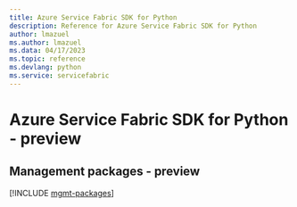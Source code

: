 ```yaml
---
title: Azure Service Fabric SDK for Python
description: Reference for Azure Service Fabric SDK for Python
author: lmazuel
ms.author: lmazuel
ms.data: 04/17/2023
ms.topic: reference
ms.devlang: python
ms.service: servicefabric
---
```

# Azure Service Fabric SDK for Python - preview

## Management packages - preview
[!INCLUDE [mgmt-packages](service-fabric-mgmt-index.md)]